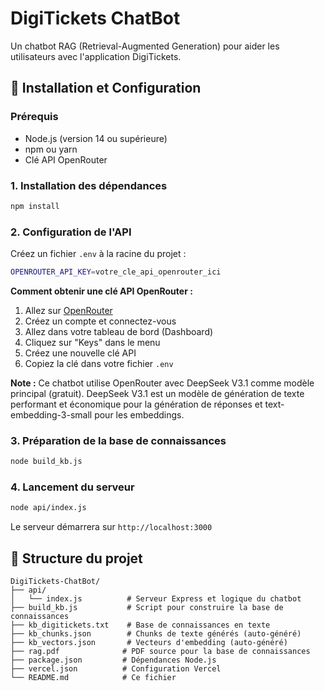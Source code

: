 # DigiTickets ChatBot

Un chatbot RAG (Retrieval-Augmented Generation) pour aider les utilisateurs avec l'application DigiTickets.

## 🚀 Installation et Configuration

### Prérequis
- Node.js (version 14 ou supérieure)
- npm ou yarn
- Clé API OpenRouter

### 1. Installation des dépendances

```bash
npm install
```

### 2. Configuration de l'API

Créez un fichier `.env` à la racine du projet :

```bash
OPENROUTER_API_KEY=votre_cle_api_openrouter_ici
```

**Comment obtenir une clé API OpenRouter :**
1. Allez sur [OpenRouter](https://openrouter.ai/)
2. Créez un compte et connectez-vous
3. Allez dans votre tableau de bord (Dashboard)
4. Cliquez sur "Keys" dans le menu
5. Créez une nouvelle clé API
6. Copiez la clé dans votre fichier `.env`

**Note :** Ce chatbot utilise OpenRouter avec DeepSeek V3.1 comme modèle principal (gratuit). DeepSeek V3.1 est un modèle de génération de texte performant et économique pour la génération de réponses et text-embedding-3-small pour les embeddings.

### 3. Préparation de la base de connaissances

```bash
node build_kb.js
```

### 4. Lancement du serveur

```bash
node api/index.js
```

Le serveur démarrera sur `http://localhost:3000`

## 📁 Structure du projet

```
DigiTickets-ChatBot/
├── api/
│   └── index.js          # Serveur Express et logique du chatbot
├── build_kb.js           # Script pour construire la base de connaissances
├── kb_digitickets.txt    # Base de connaissances en texte
├── kb_chunks.json        # Chunks de texte générés (auto-généré)
├── kb_vectors.json       # Vecteurs d'embedding (auto-généré)
├── rag.pdf              # PDF source pour la base de connaissances
├── package.json         # Dépendances Node.js
├── vercel.json          # Configuration Vercel
└── README.md            # Ce fichier
```
